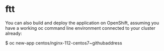# ftt
You can also build and deploy the application on OpenShift, assuming you have a working oc command line environment connected to your cluster already:

$ oc new-app centos/nginx-112-centos7~githubaddress
